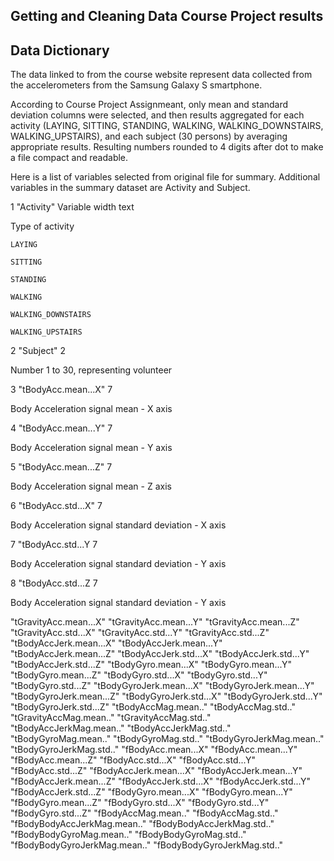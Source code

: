 ## Getting and Cleaning Data Course Project results
## Data Dictionary

The data linked to from the course website represent data collected from the accelerometers from the Samsung Galaxy S smartphone.

According to Course Project Assignmeant, only mean and standard deviation columns were selected, and then results aggregated for each activity (LAYING, SITTING, STANDING, WALKING, WALKING_DOWNSTAIRS, WALKING_UPSTAIRS), and each subject (30 persons) by averaging appropriate results. Resulting numbers rounded to 4 digits after dot to make a file compact and readable.

Here is a list of variables selected from original file for summary. Additional variables in the summary dataset are Activity and Subject.

1 "Activity"	Variable width text

   Type of activity 
   
	LAYING
	
	SITTING
	
	STANDING
	
	WALKING
	
	WALKING_DOWNSTAIRS
	
	WALKING_UPSTAIRS
	
2 "Subject"	2

   Number 1 to 30, representing volunteer
   
3 "tBodyAcc.mean...X"	7

   Body Acceleration signal mean - X axis
   
4 "tBodyAcc.mean...Y"	7

   Body Acceleration signal mean - Y axis
   
5 "tBodyAcc.mean...Z"	7

   Body Acceleration signal mean - Z axis
   
6 "tBodyAcc.std...X"	7

   Body Acceleration signal standard deviation - X axis
   
7 "tBodyAcc.std...Y	7

   Body Acceleration signal standard deviation - Y axis
   
8 "tBodyAcc.std...Z	7

   Body Acceleration signal standard deviation - Y axis
   
"tGravityAcc.mean...X" "tGravityAcc.mean...Y" "tGravityAcc.mean...Z" "tGravityAcc.std...X" "tGravityAcc.std...Y" "tGravityAcc.std...Z" "tBodyAccJerk.mean...X" "tBodyAccJerk.mean...Y" "tBodyAccJerk.mean...Z" "tBodyAccJerk.std...X" "tBodyAccJerk.std...Y" "tBodyAccJerk.std...Z" "tBodyGyro.mean...X" "tBodyGyro.mean...Y" "tBodyGyro.mean...Z" "tBodyGyro.std...X" "tBodyGyro.std...Y" "tBodyGyro.std...Z" "tBodyGyroJerk.mean...X" "tBodyGyroJerk.mean...Y" "tBodyGyroJerk.mean...Z" "tBodyGyroJerk.std...X" "tBodyGyroJerk.std...Y" "tBodyGyroJerk.std...Z" "tBodyAccMag.mean.." "tBodyAccMag.std.." "tGravityAccMag.mean.." "tGravityAccMag.std.." "tBodyAccJerkMag.mean.." "tBodyAccJerkMag.std.." "tBodyGyroMag.mean.." "tBodyGyroMag.std.." "tBodyGyroJerkMag.mean.." "tBodyGyroJerkMag.std.." "fBodyAcc.mean...X" "fBodyAcc.mean...Y" "fBodyAcc.mean...Z" "fBodyAcc.std...X" "fBodyAcc.std...Y" "fBodyAcc.std...Z" "fBodyAccJerk.mean...X" "fBodyAccJerk.mean...Y" "fBodyAccJerk.mean...Z" "fBodyAccJerk.std...X" "fBodyAccJerk.std...Y" "fBodyAccJerk.std...Z" "fBodyGyro.mean...X" "fBodyGyro.mean...Y" "fBodyGyro.mean...Z" "fBodyGyro.std...X" "fBodyGyro.std...Y" "fBodyGyro.std...Z" "fBodyAccMag.mean.." "fBodyAccMag.std.." "fBodyBodyAccJerkMag.mean.." "fBodyBodyAccJerkMag.std.." "fBodyBodyGyroMag.mean.." "fBodyBodyGyroMag.std.." "fBodyBodyGyroJerkMag.mean.." "fBodyBodyGyroJerkMag.std.."

